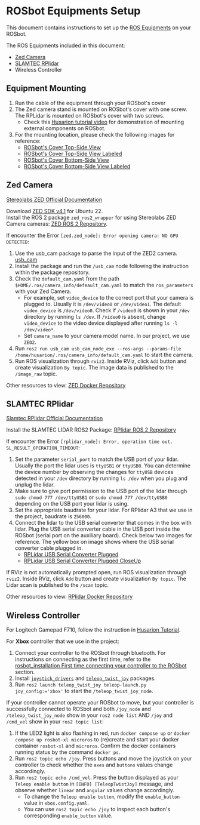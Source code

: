 # ROSbot Equipments Setup

This document contains instructions to set up the [ROS Equipments](https://husarion.com/tutorials/ros-equipment/) on your ROSbot.

The ROS Equipments included in this document:
- [Zed Camera](https://husarion.com/tutorials/ros-equipment/zed/)
- [SLAMTEC RPlidar](https://husarion.com/tutorials/ros-equipment/rplidar/)
- Wireless Controller

## Equipment Mounting
1. Run the cable of the equipment through your ROSbot's cover
2. The Zed camera stand is mounted on ROSbot's cover with one screw. The RPLidar is mounted on ROSbot's cover with two screws.
   - Check this [Husarion tutorial video](https://youtu.be/FKI4aFbu7lo) for demonstration of mounting external components on ROSbot.
3. For the mounting location, please check the following images for reference:
   - [ROSbot's Cover Top-Side View](image/ROSbot's%20Cover%20Top.jpg)
   - [ROSbot's Cover Top-Side View Labeled](image/ROSbot's%20Cover%20Top%20Labeled.jpg)
   - [ROSbot's Cover Bottom-Side View](image/ROSbot's%20Cover%20Bottom.jpg)
   - [ROSbot's Cover Bottom-Side View Labeled](image/ROSbot's%20Cover%20Bottom%20Labeled.jpg)

## Zed Camera
[Stereolabs ZED Official Documentation](https://www.stereolabs.com/docs/)

Download [ZED SDK v4.1](https://www.stereolabs.com/developers/release) for Ubuntu 22.\
Install the ROS 2 package `zed_ros2_wrapper` for using Stereolabs ZED Camera cameras: [ZED ROS 2 Repository](https://github.com/stereolabs/zed-ros2-wrapper).

If encounter the Error `[zed.zed_node]: Error opening camera: NO GPU DETECTED`:
1. Use the usb_cam package to parse the input of the ZED2 camera.
[usb_cam](https://github.com/ros-drivers/usb_cam)
2. Install the package and run the `/usb_cam` node following the instruction within the package repository.
3. Check the `default_cam.yaml` from the path `$HOME/.ros/camera_info/defeault_cam.yaml` to match the `ros_parameters` with your Zed Camera. 
   - For example, set `video_device` to the correct port that your camera is plugged to. Usually it is `/dev/video0` or `/dev/video1`.
     The default `video_device` is `/dev/video0`. Check if `/video0` is shown in your `/dev` directory by running `ls /dev`. If `/video0` is absent, change `video_device` to the video device displayed after running `ls -l /dev/video*`.
   - Set `camera_name` to your camera model name. In our project, we use `ZED2`.
4. Run `ros2 run usb_cam usb_cam_node_exe --ros-args --params-file /home/husarion/.ros/camera_info/default_cam.yaml` to start the camera.
5. Run ROS visualization through `rviz2`. Inside RViz, click `Add` button and create visualization `By topic`. The image data is published to the `/image_raw` topic.

Other resources to view:
[ZED Docker Repository](https://github.com/husarion/zed-docker)

## SLAMTEC RPlidar
[Slamtec RPlidar Official Documentation](https://www.slamtec.com/en/) 

Install the SLAMTEC LIDAR ROS2 Package: [RPlidar ROS 2 Repository](https://github.com/Slamtec/rplidar_ros/tree/ros2/)

If encounter the Error `[rplidar_node]: Error, operation time out. SL_RESULT_OPERATION_TIMEOUT`:
1. Set the parameter `serial_port` to match the USB port of your lidar. Usually the port the lidar uses is `ttyUSB1` or `ttyUSB0`. You can determine the device number by observing the changes for `ttyUSB` devices detected in your `/dev` directory by running `ls /dev` when you plug and unplug the lidar. 
2. Make sure to give port permission to the USB port of the lidar through `sudo chmod 777 /dev/ttyUSB1` or `sudo chmod 777 /dev/ttyUSB0` depending on the USB port your lidar is using.
3. Set the appropriate baudrate for your lidar. For RPlidar A3 that we use in the project, baudrate is `256000`.
4. Connect the lidar to the USB serial converter that comes in the box with lidar. Plug the USB serial converter cable in the USB port inside the ROSbot (serial port on the auxiliary board). Check below two images for reference. The yellow box on image shows where the USB serial converter cable plugged in.
   - [RPLidar USB Serial Converter Plugged](image/RPLidar%20USB%20Serial%20Converter%20Plugged.jpg)
   - [RPLidar USB Serial Converter Plugged CloseUp](image/RPLidar%20USB%20Serial%20Converter%20Plugged%20CloseUp.png)

If RViz is not automatically prompted open, run ROS visualization through `rviz2`. Inside RViz, click `Add` button and create visualization `By topic`. The Lidar scan is published to the `/scan` topic.

Other resources to view:
[RPlidar Docker Repository](https://github.com/husarion/rplidar-docker)

## Wireless Controller

For Logitech Gamepad F710, follow the instruction in [Husarion Tutorial](https://husarion.com/tutorials/ros-equipment/gamepad-f710/).

For **Xbox** controller that we use in the project:
1. Connect your controller to the ROSbot through bluetooth. For instructions on connecting as the first time, refer to the [rosbot_installation First time connecting your controller to the ROSbot](rosbot_installation.md#first-time-connecting-your-controller-to-the-rosbot) section.
2. Install [`joystick_drivers`](https://github.com/ros-drivers/joystick_drivers/tree/ros2?tab=readme-ov-file) and [`teleop_twist_joy`](https://github.com/ros2/teleop_twist_joy/tree/humble) packages.
3. Run `ros2 launch teleop_twist_joy teleop-launch.py joy_config:='xbox'` to start the `/teleop_twist_joy_node`.

If your controller cannot operate your ROSbot to move, but your controller is successfully connected to ROSbot and both `/joy_node` and `/teleop_twist_joy_node` show in your `ros2 node list` AND `/joy` and `/cmd_vel` show in your `ros2 topic list`:
1. If the LED2 light is also flashing in red, run `docker compose up` or `docker compose up rosbot-xl microros` to (re)create and start your docker container `rosbot-xl` and `microros`. 
Confirm the docker containers running status by the command `docker ps`.
2. Run `ros2 topic echo /joy`. Press buttons and move the joystick on your controller to check whether the `axes` and `buttons` values change accordingly.
3. Run `ros2 topic echo /cmd_vel`. Press the button displayed as your `Teleop enable button` in `[INFO] [TeleopTwistJoy]` message, and observe whether `linear` and `angular` values change accordingly.
   - To change the `Teleop enable button`, modify the `enable_button` value in `xbox.config.yaml`.
   - You can use `ros2 topic echo /joy` to inspect each button's corresponding `enable_button` value.
